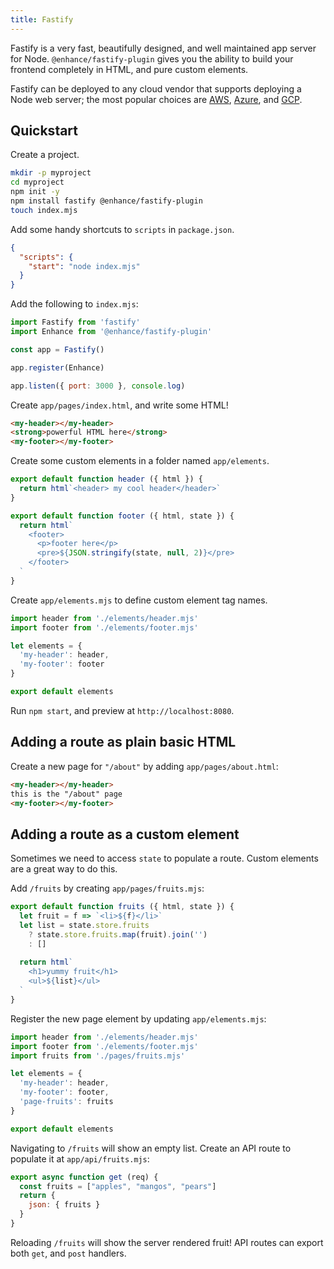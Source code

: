 ```yaml
---
title: Fastify
---
```


Fastify is a very fast, beautifully designed, and well maintained app server for Node. `@enhance/fastify-plugin` gives you the ability to build your frontend completely in HTML, and pure custom elements. 

Fastify can be deployed to any cloud vendor that supports deploying a Node web server; the most popular choices are [AWS](https://aws.amazon.com/getting-started/hands-on/deploy-nodejs-web-app/), [Azure](https://docs.microsoft.com/en-us/azure/app-service/quickstart-nodejs?tabs=linux&pivots=development-environment-vscode), and [GCP](https://cloud.google.com/run/docs/quickstarts/build-and-deploy/deploy-nodejs-service).

## Quickstart

Create a project.

```bash
mkdir -p myproject 
cd myproject
npm init -y
npm install fastify @enhance/fastify-plugin
touch index.mjs
```

Add some handy shortcuts to `scripts` in `package.json`.

```json
{
  "scripts": {
    "start": "node index.mjs"
  }
}
```

Add the following to `index.mjs`:

<doc-code filename="index.mjs" numbered>

```javascript
import Fastify from 'fastify'
import Enhance from '@enhance/fastify-plugin'

const app = Fastify()

app.register(Enhance)

app.listen({ port: 3000 }, console.log)
```

</doc-code>

Create `app/pages/index.html`, and write some HTML!

<doc-code filename="app/pages/index.html" numbered>

```html
<my-header></my-header>
<strong>powerful HTML here</strong>
<my-footer></my-footer>
```

</doc-code>

Create some custom elements in a folder named `app/elements`.

<doc-code filename="app/elements/header.mjs" numbered>

```javascript
export default function header ({ html }) {
  return html`<header> my cool header</header>`
}
```

</doc-code>

<doc-code filename="app/elements/footer.mjs" numbered>

```javascript
export default function footer ({ html, state }) {
  return html`
    <footer>
      <p>footer here</p>
      <pre>${JSON.stringify(state, null, 2)}</pre>
    </footer>
  `
}
```

</doc-code>

Create `app/elements.mjs` to define custom element tag names.

<doc-code filename="app/elements.mjs" numbered>

```javascript
import header from './elements/header.mjs'
import footer from './elements/footer.mjs'

let elements = {
  'my-header': header,
  'my-footer': footer
}

export default elements
```

</doc-code>

Run `npm start`, and preview at `http://localhost:8080`.

## Adding a route as plain basic HTML

Create a new page for `"/about"` by adding `app/pages/about.html`:

<doc-code filename="app/pages/about.html" numbered>

```html
<my-header></my-header>
this is the "/about" page
<my-footer></my-footer>
```

</doc-code>

## Adding a route as a custom element

Sometimes we need to access `state` to populate a route. Custom elements are a great way to do this.

Add `/fruits` by creating `app/pages/fruits.mjs`:

<doc-code filename="app/pages/fruits.mjs" numbered>

```javascript
export default function fruits ({ html, state }) {
  let fruit = f => `<li>${f}</li>`
  let list = state.store.fruits
    ? state.store.fruits.map(fruit).join('') 
    : []
  
  return html`
    <h1>yummy fruit</h1>
    <ul>${list}</ul>
  `
}
```

</doc-code>

Register the new page element by updating `app/elements.mjs`:

<doc-code filename="app/elements.mjs" highlight="3-add,8-add" numbered>

```javascript
import header from './elements/header.mjs'
import footer from './elements/footer.mjs'
import fruits from './pages/fruits.mjs'

let elements = {
  'my-header': header,
  'my-footer': footer,
  'page-fruits': fruits
}

export default elements
```

</doc-code>

Navigating to `/fruits` will show an empty list. Create an API route to populate it at `app/api/fruits.mjs`:

<doc-code filename="app/api/fruits.mjs" numbered>

```javascript
export async function get (req) {
  const fruits = ["apples", "mangos", "pears"]
  return {
    json: { fruits }
  }
}
```

</doc-code>

Reloading `/fruits` will show the server rendered fruit! API routes can export both `get`, and `post` handlers.
